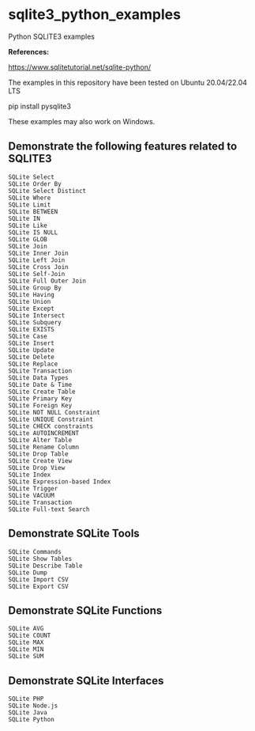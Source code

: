 # sqlite3_python_examples

Python SQLITE3 examples

**References:** 

https://www.sqlitetutorial.net/sqlite-python/

The examples in this repository have been tested on Ubuntu 20.04/22.04 LTS

pip install pysqlite3 

These examples may also work on Windows.

## Demonstrate the following features related to SQLITE3

    SQLite Select
    SQLite Order By
    SQLite Select Distinct
    SQLite Where
    SQLite Limit
    SQLite BETWEEN
    SQLite IN
    SQLite Like
    SQLite IS NULL
    SQLite GLOB
    SQLite Join
    SQLite Inner Join
    SQLite Left Join
    SQLite Cross Join
    SQLite Self-Join
    SQLite Full Outer Join
    SQLite Group By
    SQLite Having
    SQLite Union
    SQLite Except
    SQLite Intersect
    SQLite Subquery
    SQLite EXISTS
    SQLite Case
    SQLite Insert
    SQLite Update
    SQLite Delete
    SQLite Replace
    SQLite Transaction
    SQLite Data Types
    SQLite Date & Time
    SQLite Create Table
    SQLite Primary Key
    SQLite Foreign Key
    SQLite NOT NULL Constraint
    SQLite UNIQUE Constraint
    SQLite CHECK constraints
    SQLite AUTOINCREMENT
    SQLite Alter Table
    SQLite Rename Column
    SQLite Drop Table
    SQLite Create View
    SQLite Drop View
    SQLite Index
    SQLite Expression-based Index
    SQLite Trigger
    SQLite VACUUM
    SQLite Transaction
    SQLite Full-text Search


## Demonstrate SQLite Tools

    SQLite Commands
    SQLite Show Tables
    SQLite Describe Table
    SQLite Dump
    SQLite Import CSV
    SQLite Export CSV

## Demonstrate SQLite Functions

    SQLite AVG
    SQLite COUNT
    SQLite MAX
    SQLite MIN
    SQLite SUM

## Demonstrate SQLite Interfaces

    SQLite PHP
    SQLite Node.js
    SQLite Java
    SQLite Python    
